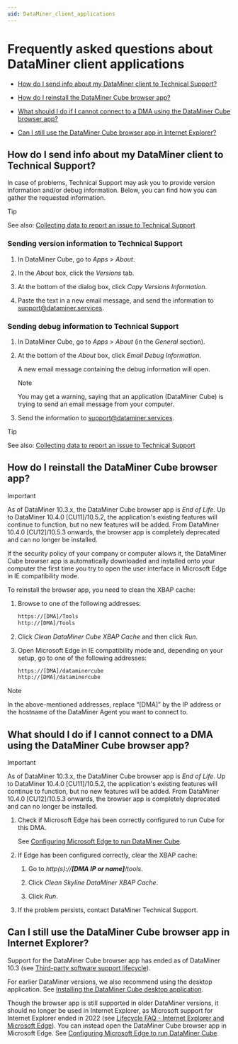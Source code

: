 ```yaml
---
uid: DataMiner_client_applications
---
```


# Frequently asked questions about DataMiner client applications

- [How do I send info about my DataMiner client to Technical Support?](#how-do-i-send-info-about-my-dataminer-client-to-technical-support)

- [How do I reinstall the DataMiner Cube browser app?](#how-do-i-reinstall-the-dataminer-cube-browser-app)

- [What should I do if I cannot connect to a DMA using the DataMiner Cube browser app?](#what-should-i-do-if-i-cannot-connect-to-a-dma-using-the-dataminer-cube-browser-app)

- [Can I still use the DataMiner Cube browser app in Internet Explorer?](#can-i-still-use-the-dataminer-cube-browser-app-in-internet-explorer)

## How do I send info about my DataMiner client to Technical Support?

In case of problems, Technical Support may ask you to provide version information and/or debug information. Below, you can find how you can gather the requested information.

> [!TIP]
> See also: [Collecting data to report an issue to Technical Support](xref:Collecting_data_to_report_an_issue_to_TechSupport)

### Sending version information to Technical Support

1. In DataMiner Cube, go to *Apps* > *About*.

1. In the *About* box, click the *Versions* tab.

1. At the bottom of the dialog box, click *Copy Versions Information*.

1. Paste the text in a new email message, and send the information to [support@dataminer.services](mailto:support@dataminer.services).

### Sending debug information to Technical Support

1. In DataMiner Cube, go to *Apps* > *About* (in the *General* section).

1. At the bottom of the *About* box, click *Email Debug Information*.

   A new email message containing the debug information will open.

   > [!NOTE]
   > You may get a warning, saying that an application (DataMiner Cube) is trying to send an email message from your computer.

1. Send the information to [support@dataminer.services](mailto:support@dataminer.services).

> [!TIP]
> See also: [Collecting data to report an issue to Technical Support](xref:Collecting_data_to_report_an_issue_to_TechSupport)

## How do I reinstall the DataMiner Cube browser app?

> [!IMPORTANT]
> As of DataMiner 10.3.x, the DataMiner Cube browser app is *End of Life*. Up to DataMiner 10.4.0 [CU11]/10.5.2, the application's existing features will continue to function, but no new features will be added. From DataMiner 10.4.0 [CU12]/10.5.3 onwards<!--RN 41873-->, the browser app is completely deprecated and can no longer be installed.

If the security policy of your company or computer allows it, the DataMiner Cube browser app is automatically downloaded and installed onto your computer the first time you try to open the user interface in Microsoft Edge in IE compatibility mode.

To reinstall the browser app, you need to clean the XBAP cache:

1. Browse to one of the following addresses:

   ```txt
   https://[DMA]/Tools
   http://[DMA]/Tools
   ```

1. Click *Clean DataMiner Cube XBAP Cache* and then click *Run*.

1. Open Microsoft Edge in IE compatibility mode and, depending on your setup, go to one of the following addresses:

   ```txt
   https://[DMA]/dataminercube
   http://[DMA]/dataminercube
   ```

> [!NOTE]
> In the above-mentioned addresses, replace “\[DMA\]” by the IP address or the hostname of the DataMiner Agent you want to connect to.

## What should I do if I cannot connect to a DMA using the DataMiner Cube browser app?

> [!IMPORTANT]
> As of DataMiner 10.3.x, the DataMiner Cube browser app is *End of Life*. Up to DataMiner 10.4.0 [CU11]/10.5.2, the application's existing features will continue to function, but no new features will be added. From DataMiner 10.4.0 [CU12]/10.5.3 onwards<!--RN 41873-->, the browser app is completely deprecated and can no longer be installed.

1. Check if Microsoft Edge has been correctly configured to run Cube for this DMA.

   See [Configuring Microsoft Edge to run DataMiner Cube](xref:Configuring_Microsoft_edge_to_run_Cube).

1. If Edge has been configured correctly, clear the XBAP cache:

   1. Go to *http(s)://**\[DMA IP or name\]**/tools*.

   1. Click *Clean Skyline DataMiner XBAP Cache*.

   1. Click *Run*.

1. If the problem persists, contact DataMiner Technical Support.

## Can I still use the DataMiner Cube browser app in Internet Explorer?

Support for the DataMiner Cube browser app has ended as of DataMiner 10.3 (see [Third-party software support lifecycle](xref:Software_support_life_cycles#third-party-software-support-lifecycle)).

For earlier DataMiner versions, we also recommend using the desktop application. See [Installing the DataMiner Cube desktop application](xref:Installing_the_DataMiner_Cube_desktop_application).

Though the browser app is still supported in older DataMiner versions, it should no longer be used in Internet Explorer, as Microsoft support for Internet Explorer ended in 2022 (see [Lifecycle FAQ - Internet Explorer and Microsoft Edge](https://docs.microsoft.com/en-us/lifecycle/faq/internet-explorer-microsoft-edge)). You can instead open the DataMiner Cube browser app in Microsoft Edge. See [Configuring Microsoft Edge to run DataMiner Cube](xref:Configuring_Microsoft_edge_to_run_Cube).
